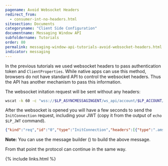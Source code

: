 ```yaml
---
pagename: Avoid Websocket Headers
redirect_from:
  - consumer-int-no-headers.html
sitesection: Documents
categoryname: "Client Side Configuration"
documentname: Messaging Window API
subfoldername: Tutorials
order: 80
permalink: messaging-window-api-tutorials-avoid-websocket-headers.html
indicator: messaging
---
```


In the previous tutorials we used websocket headers to pass authentication token and ``ClientProperties``. While native apps can use this method, browsers do not have standard API to control the websocket headers. Thus the API has another mechanism to pass this information.

The websocket initation request will be sent without any headers:

```sh
wscat -k 60 -c "wss://$LP_ASYNCMESSAGINGENT/ws_api/account/$LP_ACCOUNT/messaging/consumer?v=3"
```

After the websocket is opened you will have a few seconds to send the ``InitConnection`` request, including your JWT (copy it from the output of ``echo $LP_JWT`` command).

```json
{"kind":"req","id":"0","type":"InitConnection","headers":[{"type":".ams.headers.ClientProperties","deviceFamily":"MOBILE","os":"ANDROID"},{"type":".ams.headers.ConsumerAuthentication","jwt":"__YOUR_JWT__"}]}
```

**Note:** You can use the message builder (<a href="consumer-int-msg-init-con.html"><i class="fa fa-magic" aria-hidden="true"></i></a>) to build the above message.

From that point the protocol can continue in the same way.

{% include links.html %}